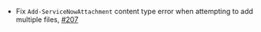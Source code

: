 - Fix `Add-ServiceNowAttachment` content type error when attempting to add multiple files, [#207](https://github.com/Snow-Shell/servicenow-powershell/issues/207)
